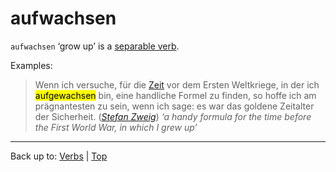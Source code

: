 # aufwachsen

`aufwachsen` ‘grow up’ is a [separable verb](../../separableVerbs.md).

Examples:

> Wenn ich versuche, für die [Zeit](../../../nouns/z/ze/Zeit.md) vor dem Ersten Weltkriege, in der ich <mark>aufgewachsen</mark> bin, eine handliche Formel zu finden, so hoffe ich am prägnantesten zu sein, wenn ich sage: es war das goldene Zeitalter der Sicherheit. (*[Stefan Zweig](../../../texts/StefanZweig/DieWeltDerSicherheit.md)*) *‘a handy formula for the time before the First World War, in which I grew up’*

----

Back up to: [Verbs](../../index.md) | [Top](../../../index.md)

